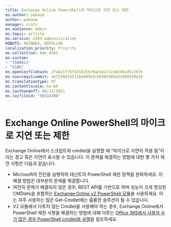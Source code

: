 ```yaml
---
title: Exchange Online PowerShell의 마이크로 지연 또는 제한
ms.author: pebaum
author: pebaum
manager: scotv
ms.audience: Admin
ms.topic: article
ms.service: o365-administration
ROBOTS: NOINDEX, NOFOLLOW
localization_priority: Priority
ms.collection: Adm_O365
ms.custom:
- "3500011"
- "5106"
ms.openlocfilehash: 2fab21f76f455815979ae162c1ce8246ad5c297e
ms.sourcegitcommit: ab75f66355116e995b3cb5505465b31989339e28
ms.translationtype: HT
ms.contentlocale: ko-KR
ms.lasthandoff: 08/13/2021
ms.locfileid: "58314706"
---
```

# <a name="micro-delays-or-throttling-in-exchange-online-powershell"></a>Exchange Online PowerShell의 마이크로 지연 또는 제한

Exchange Online에서 스크립트와 cmdlet을 실행할 때 "마이크로 지연이 적용 됨"이라는 경고 혹은 지연이 표시될 수 있습니다. 이 문제를 해결하는 방법에 대한 몇 가지 제안 사항은 다음과 같습니다.

- Microsoft의 진단을 실행하여 테넌트의 PowerShell 제한 정책을 완화하세요. 이 해결 방법은 대부분의 문제를 해결합니다.
- 여전히 문제가 해결되지 않은 경우, REST API를 기반으로 하며 성능이 크게 향상된 CMDlets을 포함하는 [Exchange Online v2 PowerShell 모듈](https://docs.microsoft.com/powershell/exchange/exchange-online/exchange-online-powershell-v2/exchange-online-powershell-v2?view=exchange-ps&preserve-view=true)을 사용하세요. 이는 자주 사용하는 많은 Get-Cmdlet에는 훌륭한 솔루션이 될 수 있습니다.
- V2 모듈에서 다루지 않는 Cmdlet을 사용해야 하는 경우, Exchange Online에서 PowerShell 제한 사항을 해결하는 방법에 대해 다루는 [Office 365에서 사용자 수가 많은 경우 PowerShell cmdlet을 실행](https://techcommunity.microsoft.com/t5/exchange-team-blog/updated-running-powershell-cmdlets-for-large-numbers-of-users-in/ba-p/1000628#)을 참조하세요.

